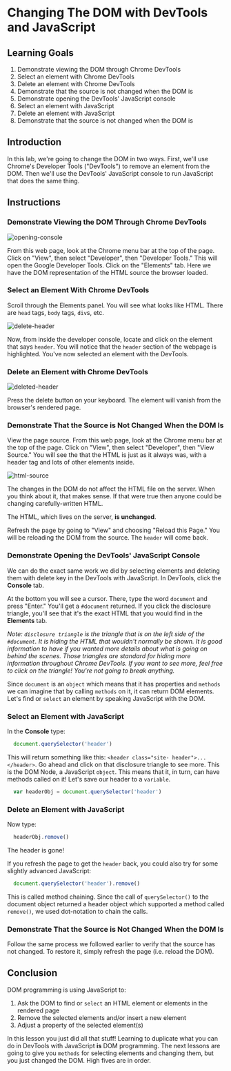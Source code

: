 # Changing The DOM with DevTools and JavaScript

## Learning Goals

1. Demonstrate viewing the DOM through Chrome DevTools
2. Select an element with Chrome DevTools
3. Delete an element with Chrome DevTools
4. Demonstrate that the source is not changed when the DOM is
5. Demonstrate opening the DevTools' JavaScript console
5. Select an element with JavaScript
6. Delete an element with JavaScript
7. Demonstrate that the source is not changed when the DOM is

## Introduction

In this lab, we're going to change the DOM in two ways. First, we'll use
Chrome's Developer Tools ("DevTools") to remove an element from the DOM. Then
we'll use the DevTools' JavaScript console to run JavaScript that does the same
thing.

## Instructions

### Demonstrate Viewing the DOM Through Chrome DevTools

![opening-console](https://s3.amazonaws.com/learn-verified/opening-console.gif)

From this web page, look at the Chrome menu bar at the top of the page. Click
on "View", then select "Developer", then "Developer Tools." This will open the
Google Developer Tools. Click on the "Elements" tab. Here we have the DOM
representation of the HTML source the browser loaded.

### Select an Element With Chrome DevTools

Scroll through the Elements panel. You will see what looks like HTML. There are `head` tags, `body` tags, `div`s, etc.

![delete-header](http://web-dev-readme-photos.s3.amazonaws.com/js/header-click.png)

Now, from inside the developer console, locate and click on the element that
says `header`. You will notice that the `header` section of the webpage is
highlighted. You've now selected an element with the DevTools.

### Delete an Element with Chrome DevTools

![deleted-header](http://web-dev-readme-photos.s3.amazonaws.com/js/deleted-header.png)

Press the delete button on your keyboard. The element will vanish from the
browser's rendered page.

### Demonstrate That the Source is Not Changed When the DOM Is

View the page source. From this web page, look at the Chrome menu bar at the top
of the page. Click on "View", then select "Developer", then "View Source." You
will see the that the HTML is just as it always was, with a header tag and lots
of other elements inside.

![html-source](https://s3.amazonaws.com/learn-verified/html-javascript-lesson.png)

The changes in the DOM do not affect the HTML file on the server. When you think
about it, that makes sense. If that were true then anyone could be changing
carefully-written HTML.

The HTML, which lives on the server, **is unchanged**.

Refresh the page by going to "View" and choosing "Reload this Page." You will be
reloading the DOM from the source. The `header` will come back.

### Demonstrate Opening the DevTools' JavaScript Console

We can do the exact same work we did by selecting elements and deleting them
with delete key in the DevTools with JavaScript. In DevTools, click the
**Console** tab.

At the bottom you will see a cursor. There, type the word `document` and press
"Enter." You'll get a `#document` returned. If you click the disclosure
triangle, you'll see that it's the exact HTML that you would find in the
**Elements** tab. 

_Note: `disclosure triangle` is the triangle that is on the left side of the
`#document`. It is hiding the HTML that wouldn't normally be shown. It is good
information to have if you wanted more details about what is going on behind
the scenes. Those triangles are standard for hiding more information throughout
Chrome DevTools. If you want to see more, feel free to click on the triangle!
You're not going to break anything._

Since `document` is an `object` which means that it has properties and `methods`
we can imagine that by calling `methods` on it, it can return DOM elements.
Let's find or `select` an element by speaking JavaScript with the DOM.

### Select an Element with JavaScript

In the **Console** type:

```javascript
  document.querySelector('header')
```

This will return something like this: `<header class="site-
header">...</header>`. Go ahead and click on that disclosure triangle to see
more. This is the DOM Node, a JavaScript `object`. This means that it, in turn,
can have methods called on it! Let's save our header to a `variable`.

```javascript
  var headerObj = document.querySelector('header')
```

### Delete an Element with JavaScript

Now type:

```javascript
  headerObj.remove()
```

The header is gone! 

If you refresh the page to get the `header` back, you could also try for some
slightly advanced JavaScript:

```javascript
  document.querySelector('header').remove()
```

This is called method chaining. Since the call of `querySelector()` to the
document object returned a header object which supported a method called
`remove()`, we used dot-notation to chain the calls.

### Demonstrate That the Source is Not Changed When the DOM Is

Follow the same process we followed earlier to verify that the source has not
changed. To restore it, simply refresh the page (i.e. reload the DOM).

## Conclusion

DOM programming is using JavaScript to:

1. Ask the DOM to find or `select` an HTML element or elements in the rendered page
2. Remove the selected elements and/or insert a new element
3. Adjust a property of the selected element(s)

In this lesson you just did all that stuff! Learning to duplicate what you can
do in DevTools with JavaScript **is** DOM programming. The next lessons are
going to give you `methods` for selecting elements and changing them, but you
just changed the DOM. High fives are in order.

